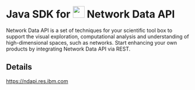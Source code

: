 # Java SDK for <img src="https://ndapi.res.ibm.com/gfx/logos/plain.svg" width="32" /> Network Data API
Network Data API is a set of techniques for your scientific tool box to
support the visual exploration, computational analysis and understanding
of high-dimensional spaces, such as networks. Start enhancing your own
products by integrating Network Data API via REST.

## Details
https://ndapi.res.ibm.com
